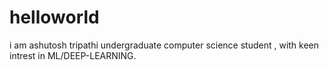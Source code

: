 # helloworld 
i am ashutosh tripathi undergraduate computer science student , with keen intrest in ML/DEEP-LEARNING.
